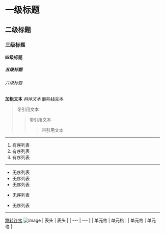 # 一级标题
## 二级标题
### 三级标题
#### 四级标题
##### 五级标题
###### 六级标题
**加粗文本**
*斜体文本*
~~删除线文本~~

>带引用文本
>>带引用文本
>>>带引用文本

---
1. 有序列表
2. 有序列表
3. 有序列表

***
* 无序列表
* 无序列表
* 无序列表
- 无序列表
+ 无序列表

***
[跳转连接](https://www.baidu.com)
![image](https://imgcdn.images.ac.cn/wp-content/uploads/2019/11/37eed7b763932a5c339bf0cfdcd57153.jpg?imageView2/1/w/1000/h/926/interlace/1#"img的title")
| 表头 | 表头 |
| --- | --- |
| 单元格 | 单元格 |
| 单元格 | 单元格 |
